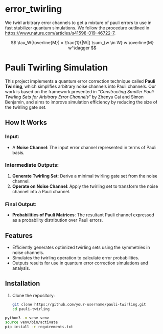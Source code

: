 # error_twirling

We twirl arbitrary error channels to get a mixture of pauli errors to use in fast stabilizer quantum simulations. We follow the procedure outlined in https://www.nature.com/articles/s41598-019-46722-7.


$$
\tau_W(\overline{M}) = \frac{1}{|W|} \sum_{w \in W} w \overline{M} w^\dagger
$$

# Pauli Twirling Simulation

This project implements a quantum error correction technique called **Pauli Twirling**, which simplifies arbitrary noise channels into Pauli channels. Our work is based on the framework presented in *"Constructing Smaller Pauli Twirling Sets for Arbitrary Error Channels"* by Zhenyu Cai and Simon Benjamin, and aims to improve simulation efficiency by reducing the size of the twirling gate set.

## How It Works

### Input:
- A **Noise Channel**: The input error channel represented in terms of Pauli basis.

### Intermediate Outputs:
1. **Generate Twirling Set**: Derive a minimal twirling gate set from the noise channel.
2. **Operate on Noise Channel**: Apply the twirling set to transform the noise channel into a Pauli channel.

### Final Output:
- **Probabilities of Pauli Matrices**: The resultant Pauli channel expressed as a probability distribution over Pauli errors.

## Features
- Efficiently generates optimized twirling sets using the symmetries in noise channels.
- Simulates the twirling operation to calculate error probabilities.
- Outputs results for use in quantum error correction simulations and analysis.

## Installation

1. Clone the repository:
   ```bash
   git clone https://github.com/your-username/pauli-twirling.git
   cd pauli-twirling

```bash
python3 -m venv venv
source venv/bin/activate
pip install -r requirements.txt

